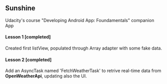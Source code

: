 ## Sunshine 


Udacity's course "Developing Android App: Foundamentals" companion App

#### Lesson 1 [completed]

Created first listView, populated through Array adapter with some fake data.

#### Lesson 2 [completed]

Add an AsyncTask named 'FetchWeatherTask' to retrive real-time data from **OpenWeatherApi**, updating also the UI.